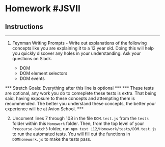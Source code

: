 # Homework #JSVII

## Instructions
---
1. Feynman Writing Prompts - Write out explanations of the following concepts like you are explaining it to a 12 year old.  Doing this will help you quickly discover any holes in your understanding.  Ask your questions on Slack.
		
	* DOM
	* DOM element selectors
	* DOM events
	
*** Stretch Goals: Everything after this line is optional ***
*** These tests are optional, any work you do to comeplete these tests is extra. That being said, having  exposure to these concepts and attempting them is recommended. The better you understand these concepts, the better your experience will be at Avion School. ***  

2. Uncoment lines 7 through 108 in the file `DOM.test.js` from the `tests` folder within this `Homework` folder. Then, from the top level of your `Precourse-batch3` folder, run `npm test L12/Homework/tests/DOM.test.js` to run the automated tests. You will fill out the functions in `DOMhomework.js` to make the tests pass.
